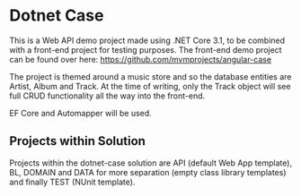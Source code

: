 # Dotnet Case

This is a Web API demo project made using .NET Core 3.1, to be combined with a front-end project for testing purposes. The front-end demo project can be found over here: https://github.com/mvmprojects/angular-case 

The project is themed around a music store and so the database entities are Artist, Album and Track. At the time of writing, only the Track object will see full CRUD functionality all the way into the front-end.

EF Core and Automapper will be used.

## Projects within Solution

Projects within the dotnet-case solution are API (default Web App template), BL, DOMAIN and DATA for more separation (empty class library templates) and finally TEST (NUnit template).